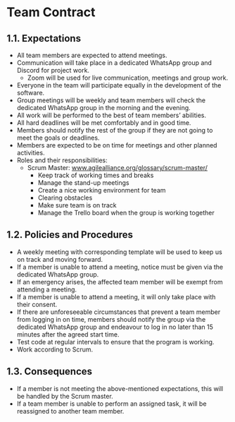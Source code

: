 # Team Contract
## 1.1. Expectations
* All team members are expected to attend meetings.
* Communication will take place in a dedicated WhatsApp group and Discord for project work.
   * Zoom will be used for live communication, meetings and group work.
* Everyone in the team will participate equally in the development of the software.
* Group meetings will be weekly and team members will check the dedicated WhatsApp group in the morning and the evening.
* All work will be performed to the best of team members’ abilities.
* All hard deadlines will be met comfortably and in good time.
* Members should notify the rest of the group if they are not going to meet the goals or deadlines.
* Members are expected to be on time for meetings and other planned activities.
* Roles and their responsibilities:
   * Scrum Master: www.agilealliance.org/glossary/scrum-master/
     * Keep track of working times and breaks
     * Manage the stand-up meetings
     * Create a nice working environment for team
     * Clearing obstacles
     * Make sure team is on track
     * Manage the Trello board when the group is working together

## 1.2. Policies and Procedures
* A weekly meeting with corresponding template will be used to keep us on track and moving forward.
* If a member is unable to attend a meeting, notice must be given via the dedicated WhatsApp group.
* If an emergency arises, the affected team member will be exempt from attending a meeting.
* If a member is unable to attend a meeting, it will only take place with their consent.
* If there are unforeseeable circumstances that prevent a team member from logging in on time, members should notify the group via the dedicated WhatsApp group and endeavour to log in no later than 15 minutes after the agreed start time.
* Test code at regular intervals to ensure that the program is working.
* Work according to Scrum.

## 1.3. Consequences
* If a member is not meeting the above-mentioned expectations, this will be handled by the Scrum master.
* If a team member is unable to perform an assigned task, it will be reassigned to another team member.

